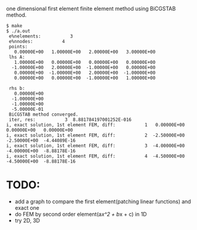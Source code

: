 one dimensional first element finite element method using BiCGSTAB method.

~~~
$ make
$ ./a.out
 e%nelements:           3
 e%nnodes:           4
 points:
   0.00000E+00   1.00000E+00   2.00000E+00   3.00000E+00
 lhs A:
   1.00000E+00   0.00000E+00   0.00000E+00   0.00000E+00
  -1.00000E+00   2.00000E+00  -1.00000E+00   0.00000E+00
   0.00000E+00  -1.00000E+00   2.00000E+00  -1.00000E+00
   0.00000E+00   0.00000E+00  -1.00000E+00   1.00000E+00

 rhs b:
   0.00000E+00
  -1.00000E+00
  -1.00000E+00
  -5.00000E-01
 BiCGSTAB method converged.
 iter, res:           3  8.881784197001252E-016
i, exact solution, 1st element FEM, diff:           1   0.00000E+00   0.00000E+00   0.00000E+00
i, exact solution, 1st element FEM, diff:           2  -2.50000E+00  -2.50000E+00  -4.44089E-16
i, exact solution, 1st element FEM, diff:           3  -4.00000E+00  -4.00000E+00  -8.88178E-16
i, exact solution, 1st element FEM, diff:           4  -4.50000E+00  -4.50000E+00  -8.88178E-16
~~~
  
TODO:
======
* add a graph to compare the first element(patching linear functions) and exact one
* do FEM by second order element(a*x^2 + b*x + c) in 1D
* try 2D, 3D
